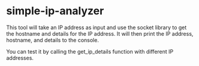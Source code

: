 # simple-ip-analyzer
This tool will take an IP address as input and use the socket library to get the hostname and details for the IP address. It will then print the IP address, hostname, and details to the console.

You can test it by calling the get_ip_details function with different IP addresses.
